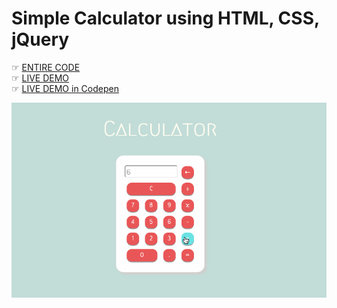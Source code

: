 # Simple Calculator using HTML, CSS, jQuery

☞ [ENTIRE CODE](/docs/index.html)      
☞ [LIVE DEMO](https://hoksea.github.io/Simple-Calculator-using-jQuery/)      
☞ [LIVE DEMO in Codepen](https://codepen.io/hoksea/full/brdvPp) 

![demo](cal_demo.gif)
